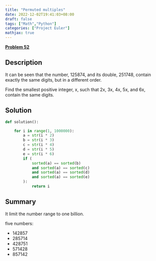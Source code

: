 ```yaml
---
title: "Permuted multiples"
date: 2022-12-02T19:41:03+08:00
draft: false
tags: ["Math","Python"]
categories: ["Project Euler"]
mathjax: true
---
```


[**Problem 52**](https://projecteuler.net/problem=5)

## Description

It can be seen that the number, 125874, and its double, 251748, contain exactly the same digits, but in a different order.

Find the smallest positive integer, x, such that 2x, 3x, 4x, 5x, and 6x, contain the same digits.

## Solution

```python
def solution():

    for i in range(1, 1000000):
        a = str(i * 2)
        b = str(i * 3)
        c = str(i * 4)
        d = str(i * 5)
        e = str(i * 6)
        if (
            sorted(a) == sorted(b)
            and sorted(a) == sorted(c)
            and sorted(a) == sorted(d)
            and sorted(a) == sorted(e)
        ):
            return i
```

## Summary

It limit the number range to one billion.

five numbers:

- $142857$
- $285714$
- $428751$
- $571428$
- $857142$
